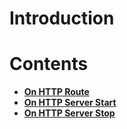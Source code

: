 
# Introduction

# Contents 

* [**On HTTP Route**](onhttproute.md)
* [**On HTTP Server Start**](onhttpserverstart.md)
* [**On HTTP Server Stop**](onhttpserverstop.md)